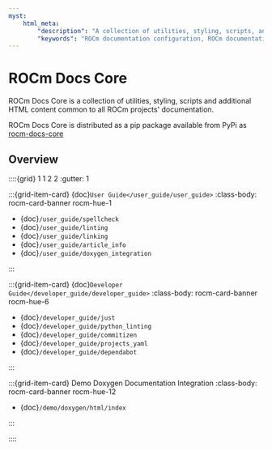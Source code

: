 ```yaml
---
myst:
    html_meta:
        "description": "A collection of utilities, styling, scripts, and additional HTML content common to all ROCm projects’ documentation"
        "keywords": "ROCm documentation configuration, ROCm documentation customization, ROCm documentation tool, ROCm docs core developer guide"
---
```


# ROCm Docs Core

ROCm Docs Core is a collection of utilities, styling, scripts and additional
HTML content common to all ROCm projects' documentation.

ROCm Docs Core is distributed as a pip package available from PyPi as
[rocm-docs-core](https://pypi.org/project/rocm-docs-core/)

## Overview

::::{grid} 1 1 2 2
:gutter: 1

:::{grid-item-card} {doc}`User Guide</user_guide/user_guide>`
:class-body: rocm-card-banner rocm-hue-1

- {doc}`/user_guide/spellcheck`
- {doc}`/user_guide/linting`
- {doc}`/user_guide/linking`
- {doc}`/user_guide/article_info`
- {doc}`/user_guide/doxygen_integration`

:::

:::{grid-item-card} {doc}`Developer Guide</developer_guide/developer_guide>`
:class-body: rocm-card-banner rocm-hue-6

- {doc}`/developer_guide/just`
- {doc}`/developer_guide/python_linting`
- {doc}`/developer_guide/commitizen`
- {doc}`/developer_guide/projects_yaml`
- {doc}`/developer_guide/dependabot`

:::

:::{grid-item-card} Demo Doxygen Documentation Integration
:class-body: rocm-card-banner rocm-hue-12

- {doc}`/demo/doxygen/html/index`

:::

::::
